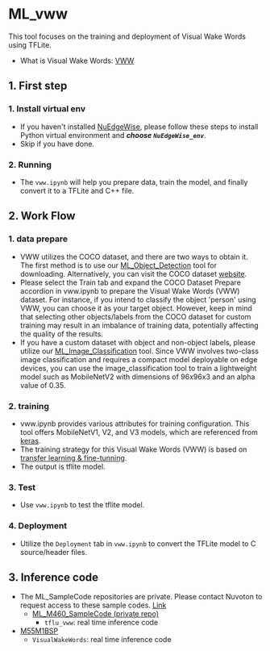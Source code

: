 # ML_vww
This tool focuses on the training and deployment of Visual Wake Words using TFLite.
- What is Visual Wake Words: [VWW](https://paperswithcode.com/paper/visual-wake-words-dataset)
## 1. First step
### 1. Install virtual env  
- If you haven't installed [NuEdgeWise](https://github.com/OpenNuvoton/NuEdgeWise), please follow these steps to install Python virtual environment and ***choose `NuEdgeWise_env`***.
- Skip if you have done.
### 2. Running
- The `vww.ipynb` will help you prepare data, train the model, and finally convert it to a TFLite and C++ file.

## 2. Work Flow
### 1. data prepare
- VWW utilizes the COCO dataset, and there are two ways to obtain it. The first method is to use our [ML_Object_Detection](https://github.com/OpenNuvoton/ML_Object_Detection) tool for downloading. Alternatively, you can visit the COCO dataset [website](https://cocodataset.org/#home).
- Please select the Train tab and expand the COCO Dataset Prepare accordion in vww.ipynb to prepare the Visual Wake Words (VWW) dataset. For instance, if you intend to classify the object 'person' using VWW, you can choose it as your target object. However, keep in mind that selecting other objects/labels from the COCO dataset for custom training may result in an imbalance of training data, potentially affecting the quality of the results.
- If you have a custom dataset with object and non-object labels, please utilize our [ML_Image_Classification](https://github.com/OpenNuvoton/ML_Image_Classification) tool. Since VWW involves two-class image classification and requires a compact model deployable on edge devices, you can use the image_classification tool to train a lightweight model such as MobileNetV2 with dimensions of 96x96x3 and an alpha value of 0.35.

### 2. training
- vww.ipynb provides various attributes for training configuration. This tool offers MobileNetV1, V2, and V3 models, which are referenced from [keras](https://keras.io/api/applications/mobilenet/).
- The training strategy for this Visual Wake Words (VWW) is based on [transfer learning & fine-tunning](https://www.tensorflow.org/tutorials/images/transfer_learning).
- The output is tflite model.

### 3. Test
- Use `vww.ipynb` to test the tflite model.

### 4. Deployment
- Utilize the `Deployment` tab in `vww.ipynb` to convert the TFLite model to C source/header files.


## 3. Inference code 
- The ML_SampleCode repositories are private. Please contact Nuvoton to request access to these sample codes. [Link](https://www.nuvoton.com/ai/contact-us/)
  - [ML_M460_SampleCode (private repo)](https://github.com/OpenNuvoton/ML_M460_SampleCode)
      - `tflu_vww`: real time inference code
- [M55M1BSP](https://github.com/OpenNuvoton/M55M1BSP/tree/master/SampleCode/MachineLearning)
  - `VisualWakeWords`: real time inference code
  


